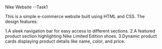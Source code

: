 Nike Website --Task1

This is a simple e-commerce website built using HTML and CSS. The design features:

1.A sleek navigation bar for easy access to different sections.
2.A featured product section highlighting Nike Limited Edition shoes.
3.Dynamic product cards displaying product details like name, color, and price.
